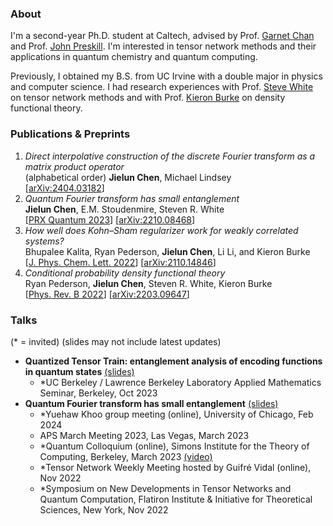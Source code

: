 ### About
I'm a second-year Ph.D. student at Caltech, advised by Prof. [Garnet Chan](https://www.chan-lab.caltech.edu) and Prof. [John Preskill](http://theory.caltech.edu/~preskill/). I'm interested in tensor network methods and their applications in quantum chemistry and quantum computing.

Previously, I obtained my B.S. from UC Irvine with a double major in physics and computer science. I had research experiences with Prof. [Steve White](https://eqi.uci.edu/steven-r-white/) on tensor network methods and with Prof. [Kieron Burke](https://eqi.uci.edu/kieron-burke/) on density functional theory.

### Publications & Preprints
1. *Direct interpolative construction of the discrete Fourier transform as a matrix product operator*\
  (alphabetical order) **Jielun Chen**, Michael Lindsey\
   [[arXiv:2404.03182](https://arxiv.org/abs/2404.03182)]
3.  *Quantum Fourier transform has small entanglement*\
   **Jielun Chen**, E.M. Stoudenmire, Steven R. White\
   [[PRX Quantum 2023](https://journals.aps.org/prxquantum/abstract/10.1103/PRXQuantum.4.040318)] [[arXiv:2210.08468](https://arxiv.org/abs/2210.08468)]
4. *How well does Kohn–Sham regularizer work for weakly correlated systems?*\
   Bhupalee Kalita, Ryan Pederson, **Jielun Chen**, Li Li, and Kieron Burke\
   [[J. Phys. Chem. Lett. 2022](https://pubs.acs.org/doi/full/10.1021/acs.jpclett.2c00371)] [[arXiv:2110.14846](https://arxiv.org/abs/2110.14846)]
5. *Conditional probability density functional theory*\
   Ryan Pederson, **Jielun Chen**, Steven R. White, Kieron Burke\
   [[Phys. Rev. B 2022](https://journals.aps.org/prb/abstract/10.1103/PhysRevB.105.245138)] [[arXiv:2203.09647](https://arxiv.org/abs/2203.09647)]

### Talks
(* = invited)
(slides may not include latest updates)
- **Quantized Tensor Train: entanglement analysis of encoding functions in quantum states** [(slides)](/assets/slides/QTT_UCB.pdf)
  - *UC Berkeley / Lawrence Berkeley Laboratory Applied Mathematics Seminar, Berkeley, Oct 2023
- **Quantum Fourier transform has small entanglement** [(slides)](/assets/slides/QFT_Simons_Colloquium.pdf)
  - *Yuehaw Khoo group meeting (online), University of Chicago, Feb 2024
  - APS March Meeting 2023, Las Vegas, March 2023
  - *Quantum Colloquium (online), Simons Institute for the Theory of Computing, Berkeley, March 2023 [(video)](https://www.youtube.com/live/-ZP2v52TrY8?si=IVgzXlx5VKPBBJJU)
  - *Tensor Network Weekly Meeting hosted by Guifré Vidal (online), Nov 2022
  - *Symposium on New Developments in Tensor Networks and Quantum Computation, Flatiron Institute & Initiative for Theoretical Sciences, New York, Nov 2022


